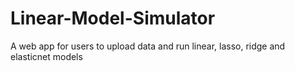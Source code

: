 # Linear-Model-Simulator
A web app for users to upload data and run linear, lasso, ridge and elasticnet models
